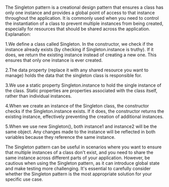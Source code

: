 
The Singleton pattern is a creational design pattern that ensures a class has only one instance and provides a global point of access to that instance throughout the application. It is commonly used when you need to control the instantiation of a class to prevent multiple instances from being created, especially for resources that should be shared across the application.
Explanation:

1.We define a class called Singleton. In the constructor, we check if the instance already exists (by checking if Singleton.instance is truthy). If it does, we return the existing instance instead of creating a new one. This ensures that only one instance is ever created.

2.The data property (replace it with any shared resource you want to manage) holds the data that the singleton class is responsible for.

3.We use a static property Singleton.instance to hold the single instance of the class. Static properties are properties associated with the class itself, rather than individual instances.

4.When we create an instance of the Singleton class, the constructor checks if the Singleton.instance exists. If it does, the constructor returns the existing instance, effectively preventing the creation of additional instances.

5.When we use new Singleton(), both instance1 and instance2 will be the same object. Any changes made to the instance will be reflected in both variables because they reference the same instance.

The Singleton pattern can be useful in scenarios where you want to ensure that multiple instances of a class don't exist, and you need to share the same instance across different parts of your application. However, be cautious when using the Singleton pattern, as it can introduce global state and make testing more challenging. It's essential to carefully consider whether the Singleton pattern is the most appropriate solution for your specific use case.